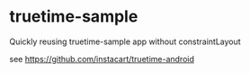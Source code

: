 # truetime-sample
Quickly reusing truetime-sample app without constraintLayout

see https://github.com/instacart/truetime-android
